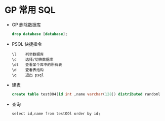 # GP 常用 SQL

- GP 删除数据库

  ```sql
  drop database [database];
  ```

- PSQL 快捷指令

  ```shell
  \l    列举数据库
  \c    选择/切换数据库
  \dt   查看某个库中的所有表
  \d    查看表结构
  \q    退出 psql
  ```

- 建表

  ```sql
  create table test004(id int ,name varchar(128)) distributed randomly;
  ```

- 查询

  ```
  select id,name from testOOl order by id;
  ```

  

